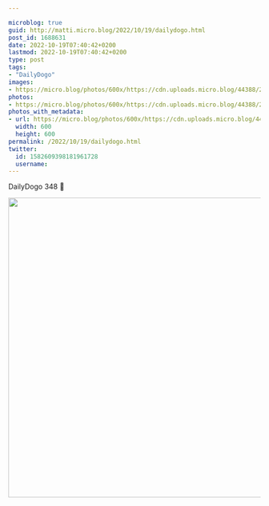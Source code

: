 ```yaml
---

microblog: true
guid: http://matti.micro.blog/2022/10/19/dailydogo.html
post_id: 1688631
date: 2022-10-19T07:40:42+0200
lastmod: 2022-10-19T07:40:42+0200
type: post
tags:
- "DailyDogo"
images:
- https://micro.blog/photos/600x/https://cdn.uploads.micro.blog/44388/2022/f9ffd8e54e.jpg
photos:
- https://micro.blog/photos/600x/https://cdn.uploads.micro.blog/44388/2022/f9ffd8e54e.jpg
photos_with_metadata:
- url: https://micro.blog/photos/600x/https://cdn.uploads.micro.blog/44388/2022/f9ffd8e54e.jpg
  width: 600
  height: 600
permalink: /2022/10/19/dailydogo.html
twitter:
  id: 1582609398181961728
  username:
---
```

DailyDogo 348 🐶

<img src="/media/uploads/2022/f9ffd8e54e.jpg" width="600" height="600" alt="" />

